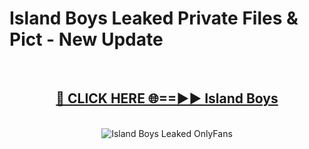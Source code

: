 # Island Boys Leaked Private Files & Pict - New Update
<br>
<div align="center">
<h2><a href="https://mediafilles.blogspot.com/?title=Island_Boys" rel="nofollow">🔴 CLICK HERE 🌐==►► Island Boys</a></h2>
<br>
<a href="https://mediafilles.blogspot.com/?title=Island_Boys" rel="nofollow" data-target="animated-image.originalLink"><img src="https://i.ibb.co.com/WyWwxjT/player-gif2.gif" alt="Island Boys Leaked OnlyFans" style="max-width: 100%; display: inline-block;" data-target="animated-image.originalImage"></a>
</div>
<br>